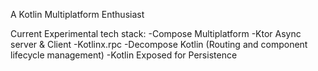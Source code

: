 A Kotlin Multiplatform Enthusiast 

Current Experimental tech stack: 
-Compose Multiplatform
-Ktor Async server & Client
-Kotlinx.rpc 
-Decompose Kotlin (Routing and component lifecycle management)
-Kotlin Exposed for Persistence
